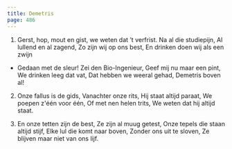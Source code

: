 ```yaml
---
title: Demetris
page: 486
---  
```


1. Gerst, hop, mout en gist,
we weten dat ’t verfrist.
Na al die studiepijn,
Al lullend en al zagend,
Zo zijn wij op ons best,
En drinken doen wij als een zwijn


- Gedaan met de sleur!
Zei den Bio-Ingenieur,
Geef mij nu maar een pint,
We drinken leeg dat vat,
Dat hebben we weeral gehad,
Demetris boven al!


2. Onze fallus is de gids,
Vanachter onze rits,
Hij staat altijd paraat,
We poepen z'één voor één,
Of met nen helen trits,
We weten dat hij altijd staat.


3. En onze tetten zijn de best,
Ze zijn al muug getest,
Onze tepels die staan altijd stijf,
Elke lul die komt naar boven,
Zonder ons uit te sloven,
Ze blijven maar niet van ons lijf.
